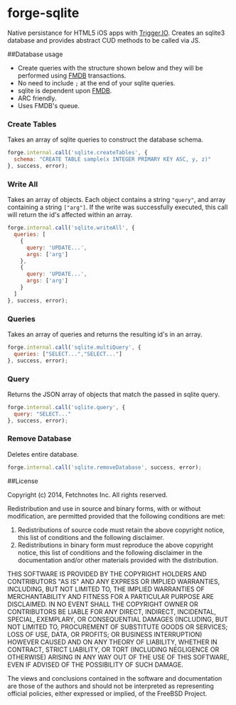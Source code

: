 forge-sqlite
=============
Native persistance for HTML5 iOS apps with [Trigger.IO](https://trigger.io/docs/current/api/native_plugins/index.html). Creates an sqlite3 database and provides abstract CUD methods to be called via JS.

##Database usage
* Create queries with the structure shown below and they will be performed using [FMDB](https://github.com/ccgus/fmdb) transactions.
* No need to include `;` at the end of your sqlite queries.
* sqlite is dependent upon [FMDB](https://github.com/ccgus/fmdb).
* ARC friendly.
* Uses FMDB's queue.

### Create Tables
Takes an array of sqlite queries to construct the database schema.
```js
forge.internal.call('sqlite.createTables', {
  schema: "CREATE TABLE sample(x INTEGER PRIMARY KEY ASC, y, z)"
}, success, error);
```

### Write All
Takes an array of objects. Each object contains a string `"query"`, and array containing a string `["arg"]`. If the write was successfully executed, this call will return the id's affected within an array.
```js
forge.internal.call('sqlite.writeAll', {
  queries: [
    {
      query: 'UPDATE...',
      args: ['arg']
    },
    {
      query: 'UPDATE...',
      args: ['arg']
    }
  ]
}, success, error);
```

### Queries
Takes an array of queries and returns the resulting id's in an array.
```js
forge.internal.call('sqlite.multiQuery', {
  queries: ["SELECT...","SELECT..."]
}, success, error);
```

### Query
Returns the JSON array of objects that match the passed in sqlite query.
```js
forge.internal.call('sqlite.query', {
  query: "SELECT..."
}, success, error);
```

### Remove Database
Deletes entire database.
```js
forge.internal.call('sqlite.removeDatabase', success, error);
```

##License

Copyright (c) 2014, Fetchnotes Inc.
All rights reserved.

Redistribution and use in source and binary forms, with or without
modification, are permitted provided that the following conditions are met: 

1. Redistributions of source code must retain the above copyright notice, this
   list of conditions and the following disclaimer. 
2. Redistributions in binary form must reproduce the above copyright notice,
   this list of conditions and the following disclaimer in the documentation
   and/or other materials provided with the distribution. 

THIS SOFTWARE IS PROVIDED BY THE COPYRIGHT HOLDERS AND CONTRIBUTORS "AS IS" AND
ANY EXPRESS OR IMPLIED WARRANTIES, INCLUDING, BUT NOT LIMITED TO, THE IMPLIED
WARRANTIES OF MERCHANTABILITY AND FITNESS FOR A PARTICULAR PURPOSE ARE
DISCLAIMED. IN NO EVENT SHALL THE COPYRIGHT OWNER OR CONTRIBUTORS BE LIABLE FOR
ANY DIRECT, INDIRECT, INCIDENTAL, SPECIAL, EXEMPLARY, OR CONSEQUENTIAL DAMAGES
(INCLUDING, BUT NOT LIMITED TO, PROCUREMENT OF SUBSTITUTE GOODS OR SERVICES;
LOSS OF USE, DATA, OR PROFITS; OR BUSINESS INTERRUPTION) HOWEVER CAUSED AND
ON ANY THEORY OF LIABILITY, WHETHER IN CONTRACT, STRICT LIABILITY, OR TORT
(INCLUDING NEGLIGENCE OR OTHERWISE) ARISING IN ANY WAY OUT OF THE USE OF THIS
SOFTWARE, EVEN IF ADVISED OF THE POSSIBILITY OF SUCH DAMAGE.

The views and conclusions contained in the software and documentation are those
of the authors and should not be interpreted as representing official policies, 
either expressed or implied, of the FreeBSD Project.
